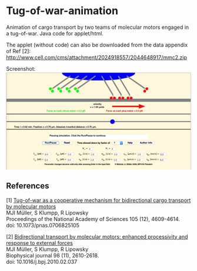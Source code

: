 # Tug-of-war-animation

Animation of cargo transport by two teams of molecular motors engaged in a tug-of-war. Java code for applet/html.

The applet (without code) can also be downloaded from the data appendix of Ref [2]:
http://www.cell.com/cms/attachment/2024918557/2044648917/mmc2.zip

Screenshot:
![Screenshot](https://github.com/sciencedryad/Tug-of-war-animation/blob/master/TugOfWarAppletScreenshot.jpg "Screenshot")



## References

[1] [Tug-of-war as a cooperative mechanism for bidirectional cargo transport by molecular motors](http://www.pnas.org/content/105/12/4609.long)<br>
MJI Müller, S Klumpp, R Lipowsky<br>
Proceedings of the National Academy of Sciences 105 (12), 4609-4614.<br>
doi: 10.1073/pnas.0706825105


[2] [Bidirectional transport by molecular motors: enhanced processivity and response to external forces](http://www.cell.com/biophysj/abstract/S0006-3495(10)00315-2)<br>
MJI Müller, S Klumpp, R Lipowsky<br>
Biophysical journal 98 (11), 2610-2618.<br>
doi: 10.1016/j.bpj.2010.02.037
